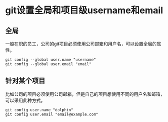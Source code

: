 # git设置全局和项目级username和email

## 全局

一般在职的员工，公司的git项目必须使用公司邮箱和用户名，可以设置全局的属性。

```shell
git config --global user.name "username"
git config --global user.email "email"
```

## 针对某个项目

比如公司的项目必须使用公司邮箱，但是自己的项目想使用不同的用户名和邮箱，可以采用此种方式。

```shell
git config user.name "dolphin"
git config user.email "email@example.com"
```
